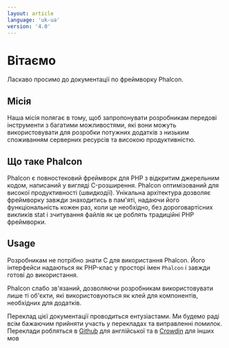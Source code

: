 ```yaml
---
layout: article
language: 'uk-ua'
version: '4.0'
---
```


# Вітаємо

Ласкаво просимо до документації по фреймворку Phalcon.

## Місія

Наша місія полягає в тому, щоб запропонувати розробникам передові інструменти з багатими можливостями, які вони можуть використовувати для розробки потужних додатків з низьким споживанням серверних ресурсів та високою продуктивністю.

## Що таке Phalcon

Phalcon є повностековий фреймворк для PHP з відкритим джерельним кодом, написаний у вигляді C-розширення. Phalcon оптимізований для високої продуктивності (швидкодії). Унікальна архітектура дозволяє фреймворку завжди знаходитись в пам'яті, надаючи його функціональність кожен раз, коли це необхідно, без дороговартісних викликів stat і зчитування файлів як це роблять традиційні PHP фреймворки.

## Usage

Розробникам не потрібно знати С для використання Phalcon. Його інтерфейси надаються як PHP-клас у просторі імен `Phalcon` і завжди готові до використання.

Phalcon слабо зв'язаний, дозволяючи розробникам використовувати лише ті об'єкти, які використовуються як клей для компонентів, необхідних для додатків.

<div class="alert alert-danger">
    <p>
        Переклад цієї документації проводиться ентузіастами. Ми будемо раді всім бажаючим прийняти участь у перекладах та виправленні помилок. Переклади робляться в <a href="https://github.com/phalcon/docs">Github</a> для англійської та в <a href="https://crowdin.com/project/phalcon-documentation">Crowdin</a> для інших мов
    </p>
</div>
